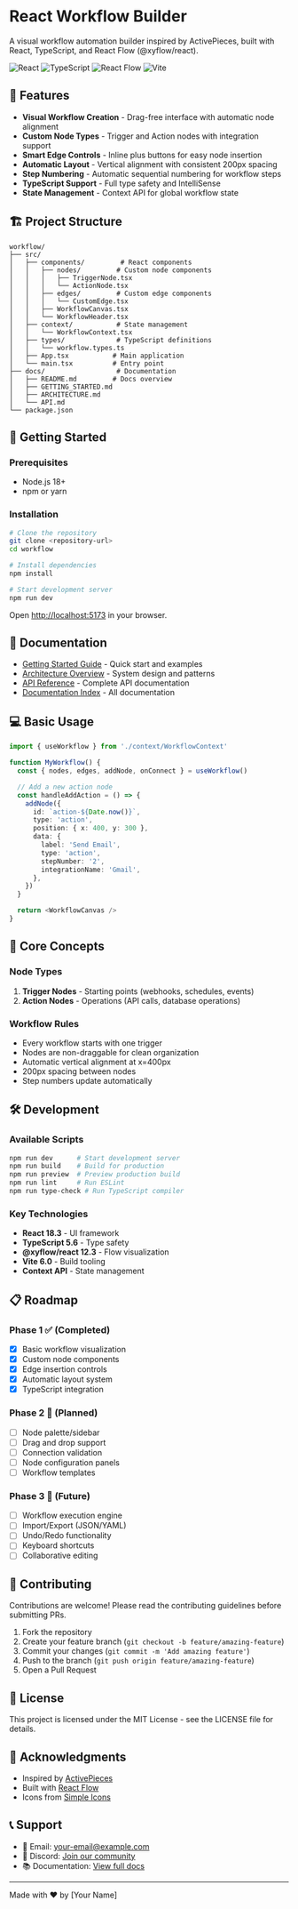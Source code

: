 # React Workflow Builder

A visual workflow automation builder inspired by ActivePieces, built with React, TypeScript, and React Flow (@xyflow/react).

![React](https://img.shields.io/badge/React-18.3-blue)
![TypeScript](https://img.shields.io/badge/TypeScript-5.6-blue)
![React Flow](https://img.shields.io/badge/React%20Flow-12.3-purple)
![Vite](https://img.shields.io/badge/Vite-6.0-yellow)

## 🚀 Features

- **Visual Workflow Creation** - Drag-free interface with automatic node alignment
- **Custom Node Types** - Trigger and Action nodes with integration support
- **Smart Edge Controls** - Inline plus buttons for easy node insertion
- **Automatic Layout** - Vertical alignment with consistent 200px spacing
- **Step Numbering** - Automatic sequential numbering for workflow steps
- **TypeScript Support** - Full type safety and IntelliSense
- **State Management** - Context API for global workflow state

## 🏗️ Project Structure

```
workflow/
├── src/
│   ├── components/         # React components
│   │   ├── nodes/         # Custom node components
│   │   │   ├── TriggerNode.tsx
│   │   │   └── ActionNode.tsx
│   │   ├── edges/         # Custom edge components
│   │   │   └── CustomEdge.tsx
│   │   ├── WorkflowCanvas.tsx
│   │   └── WorkflowHeader.tsx
│   ├── context/           # State management
│   │   └── WorkflowContext.tsx
│   ├── types/             # TypeScript definitions
│   │   └── workflow.types.ts
│   ├── App.tsx           # Main application
│   └── main.tsx          # Entry point
├── docs/                  # Documentation
│   ├── README.md         # Docs overview
│   ├── GETTING_STARTED.md
│   ├── ARCHITECTURE.md
│   └── API.md
└── package.json
```

## 🚦 Getting Started

### Prerequisites

- Node.js 18+
- npm or yarn

### Installation

```bash
# Clone the repository
git clone <repository-url>
cd workflow

# Install dependencies
npm install

# Start development server
npm run dev
```

Open [http://localhost:5173](http://localhost:5173) in your browser.

## 📖 Documentation

- [Getting Started Guide](./docs/GETTING_STARTED.md) - Quick start and examples
- [Architecture Overview](./docs/ARCHITECTURE.md) - System design and patterns
- [API Reference](./docs/API.md) - Complete API documentation
- [Documentation Index](./docs/README.md) - All documentation

## 💻 Basic Usage

```typescript
import { useWorkflow } from './context/WorkflowContext'

function MyWorkflow() {
  const { nodes, edges, addNode, onConnect } = useWorkflow()

  // Add a new action node
  const handleAddAction = () => {
    addNode({
      id: `action-${Date.now()}`,
      type: 'action',
      position: { x: 400, y: 300 },
      data: {
        label: 'Send Email',
        type: 'action',
        stepNumber: '2',
        integrationName: 'Gmail',
      },
    })
  }

  return <WorkflowCanvas />
}
```

## 🎯 Core Concepts

### Node Types

1. **Trigger Nodes** - Starting points (webhooks, schedules, events)
2. **Action Nodes** - Operations (API calls, database operations)

### Workflow Rules

- Every workflow starts with one trigger
- Nodes are non-draggable for clean organization
- Automatic vertical alignment at x=400px
- 200px spacing between nodes
- Step numbers update automatically

## 🛠️ Development

### Available Scripts

```bash
npm run dev      # Start development server
npm run build    # Build for production
npm run preview  # Preview production build
npm run lint     # Run ESLint
npm run type-check # Run TypeScript compiler
```

### Key Technologies

- **React 18.3** - UI framework
- **TypeScript 5.6** - Type safety
- **@xyflow/react 12.3** - Flow visualization
- **Vite 6.0** - Build tooling
- **Context API** - State management

## 📋 Roadmap

### Phase 1 ✅ (Completed)

- [x] Basic workflow visualization
- [x] Custom node components
- [x] Edge insertion controls
- [x] Automatic layout system
- [x] TypeScript integration

### Phase 2 🚧 (Planned)

- [ ] Node palette/sidebar
- [ ] Drag and drop support
- [ ] Connection validation
- [ ] Node configuration panels
- [ ] Workflow templates

### Phase 3 🔮 (Future)

- [ ] Workflow execution engine
- [ ] Import/Export (JSON/YAML)
- [ ] Undo/Redo functionality
- [ ] Keyboard shortcuts
- [ ] Collaborative editing

## 🤝 Contributing

Contributions are welcome! Please read the contributing guidelines before submitting PRs.

1. Fork the repository
2. Create your feature branch (`git checkout -b feature/amazing-feature`)
3. Commit your changes (`git commit -m 'Add amazing feature'`)
4. Push to the branch (`git push origin feature/amazing-feature`)
5. Open a Pull Request

## 📄 License

This project is licensed under the MIT License - see the LICENSE file for details.

## 🙏 Acknowledgments

- Inspired by [ActivePieces](https://www.activepieces.com/)
- Built with [React Flow](https://reactflow.dev/)
- Icons from [Simple Icons](https://simpleicons.org/)

## 📞 Support

- 📧 Email: your-email@example.com
- 💬 Discord: [Join our community](#)
- 📚 Documentation: [View full docs](./docs)

---

Made with ❤️ by [Your Name]
